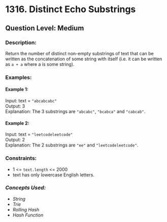 # 1316. Distinct Echo Substrings
## Question Level: Medium
### Description:
Return the number of distinct non-empty substrings of text that can be written as the concatenation of some string with itself (i.e. it can be written as `a + a` where a is some string).

### Examples:
#### Example 1:

Input: text = `"abcabcabc"`<br>
Output: 3<br>
Explanation: The 3 substrings are `"abcabc"`, `"bcabca"` and `"cabcab"`.<br>
#### Example 2:

Input: text = `"leetcodeleetcode"`<br>
Output: 2<br>
Explanation: The 2 substrings are `"ee"` and `"leetcodeleetcode"`.<br>

### Constraints:

- 1 <= `text.length` <= 2000
- text has only lowercase English letters.

### <i>Concepts Used:
- String
- Trie
- Rolling Hash
- Hash Function </i>